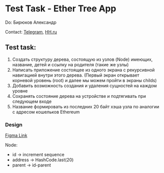 # Test Task - Ether Tree App

Do: Бирюков Aлександр

Contact: [Telegram](https://t.me/SanyaLn), [HH.ru](https://kazan.hh.ru/resume/c458e78eff0c0dd3760039ed1f7047504d6247)

## Test task:
1. Создать структуру дерева, состоящую из узлов (Node) имеющих, название, детей и ссылку на родителя (такие же узлы)
2. Написать приложение состоящее из одного экрана с рекурсивной навигацией внутри этого дерева. (Первый экран открывает корневой уровень (root) и далее мы можем пройти в экраны childs)
3. Добавить возможность создания и удаления сущностей на каждом уровне
4. Сохранять состояние дерева на устройстве и подтягивать при следующем входе
5. Название формировать из последних 20 байт хэша узла по аналогии с адресом кошельков Ethereum


### Design
[Figma Link](https://www.figma.com/file/hnhO6euzyY4L1H4HAZNokc/Ether-Tree-App?type=design&node-id=0%3A1&mode=design&t=76dxdPKoT3ZRM5DZ-1)

Node: 
- id -> increment sequence
- address -> HashCode.last(20)
- parent -> id-parent
